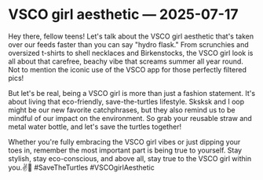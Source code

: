 # VSCO girl aesthetic — 2025-07-17

Hey there, fellow teens! Let's talk about the VSCO girl aesthetic that's taken over our feeds faster than you can say "hydro flask." From scrunchies and oversized t-shirts to shell necklaces and Birkenstocks, the VSCO girl look is all about that carefree, beachy vibe that screams summer all year round. Not to mention the iconic use of the VSCO app for those perfectly filtered pics!

But let's be real, being a VSCO girl is more than just a fashion statement. It's about living that eco-friendly, save-the-turtles lifestyle. Sksksk and I oop might be our new favorite catchphrases, but they also remind us to be mindful of our impact on the environment. So grab your reusable straw and metal water bottle, and let's save the turtles together!

Whether you're fully embracing the VSCO girl vibes or just dipping your toes in, remember the most important part is being true to yourself. Stay stylish, stay eco-conscious, and above all, stay true to the VSCO girl within you.✌️🐢 #SaveTheTurtles #VSCOgirlAesthetic